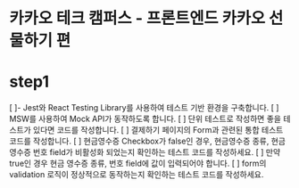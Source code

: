 # 카카오 테크 캠퍼스 - 프론트엔드 카카오 선물하기 편
# step1
[ ]- Jest와 React Testing Library를 사용하여 테스트 기반 환경을 구축합니다.
[ ] MSW를 사용하여 Mock API가 동작하도록 합니다.
[ ] 단위 테스트로 작성하면 좋을 테스트가 있다면 코드를 작성합니다.
[ ] 결제하기 페이지의 Form과 관련된 통합 테스트 코드를 작성합니다.
[ ] 현금영수증 Checkbox가 false인 경우, 현금영수증 종류, 현금영수증 번호 field가 비활성화 되었는지 확인하는 테스트 코드를 작성하세요.
[ ] 만약 true인 경우 현금 영수증 종류, 번호 field에 값이 입력되어야 합니다.
[ ] form의 validation 로직이 정상적으로 동작하는지 확인하는 테스트 코드를 작성하세요.
